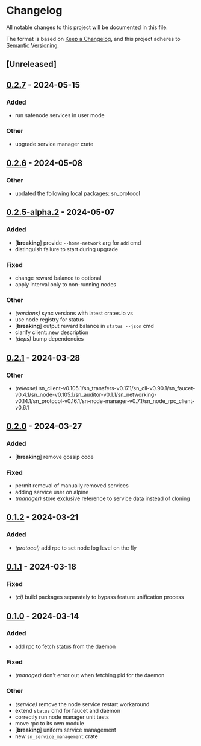 # Changelog
All notable changes to this project will be documented in this file.

The format is based on [Keep a Changelog](https://keepachangelog.com/en/1.0.0/),
and this project adheres to [Semantic Versioning](https://semver.org/spec/v2.0.0.html).

## [Unreleased]

## [0.2.7](https://github.com/maidsafe/safe_network/compare/sn_service_management-v0.2.6...sn_service_management-v0.2.7) - 2024-05-15

### Added
- run safenode services in user mode

### Other
- upgrade service manager crate

## [0.2.6](https://github.com/maidsafe/safe_network/compare/sn_service_management-v0.2.5...sn_service_management-v0.2.6) - 2024-05-08

### Other
- updated the following local packages: sn_protocol

## [0.2.5-alpha.2](https://github.com/maidsafe/safe_network/compare/sn_service_management-v0.2.5-alpha.1...sn_service_management-v0.2.5-alpha.2) - 2024-05-07

### Added
- [**breaking**] provide `--home-network` arg for `add` cmd
- distinguish failure to start during upgrade

### Fixed
- change reward balance to optional
- apply interval only to non-running nodes

### Other
- *(versions)* sync versions with latest crates.io vs
- use node registry for status
- [**breaking**] output reward balance in `status --json` cmd
- clarify client::new description
- *(deps)* bump dependencies

## [0.2.1](https://github.com/joshuef/safe_network/compare/sn_service_management-v0.2.0...sn_service_management-v0.2.1) - 2024-03-28

### Other
- *(release)* sn_client-v0.105.1/sn_transfers-v0.17.1/sn_cli-v0.90.1/sn_faucet-v0.4.1/sn_node-v0.105.1/sn_auditor-v0.1.1/sn_networking-v0.14.1/sn_protocol-v0.16.1/sn-node-manager-v0.7.1/sn_node_rpc_client-v0.6.1

## [0.2.0](https://github.com/joshuef/safe_network/compare/sn_service_management-v0.1.2...sn_service_management-v0.2.0) - 2024-03-27

### Added
- [**breaking**] remove gossip code

### Fixed
- permit removal of manually removed services
- adding service user on alpine
- *(manager)* store exclusive reference to service data instead of cloning

## [0.1.2](https://github.com/joshuef/safe_network/compare/sn_service_management-v0.1.1...sn_service_management-v0.1.2) - 2024-03-21

### Added
- *(protocol)* add rpc to set node log level on the fly

## [0.1.1](https://github.com/joshuef/safe_network/compare/sn_service_management-v0.1.0...sn_service_management-v0.1.1) - 2024-03-18

### Fixed
- *(ci)* build packages separately to bypass feature unification process

## [0.1.0](https://github.com/joshuef/safe_network/releases/tag/sn_service_management-v0.1.0) - 2024-03-14

### Added
- add rpc to fetch status from the daemon

### Fixed
- *(manager)* don't error out when fetching pid for the daemon

### Other
- *(service)* remove the node service restart workaround
- extend `status` cmd for faucet and daemon
- correctly run node manager unit tests
- move rpc to its own module
- [**breaking**] uniform service management
- new `sn_service_management` crate
